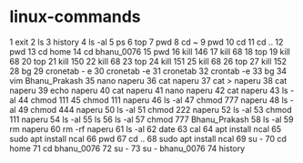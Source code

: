# linux-commands


 1  exit
    2  ls
    3  history
    4  ls -al
    5  ps
    6  top
    7  pwd
    8  cd ~
    9  pwd
   10  cd
   11  cd ..
   12  pwd
   13  cd home
   14  cd bhanu_0076
   15  pwd
   16  kill 146
   17  kill 68
   18  top
   19  kill 68
   20  top
   21  kill 150
   22  kill 68
   23  top
   24  kill 151
   25  kill 68
   26  top
   27  kill 152
   28  bg
   29  cronetab - e
   30  cronetab -e
   31  cronetab
   32  crontab -e
   33  bg
   34  vim Bhanu_Prakash
   35  nano naperu
   36  cat naperu
   37  cat > naperu
   38  cat naperu
   39  echo naperu
   40  cat naperu
   41  nano naperu
   42  cat naperu
   43  ls -al
   44  chmod 111
   45  chmod 111 naperu
   46  ls -al
   47  chmod 777 naperu
   48  ls -al
   49  chmod 444 naperu
   50  ls -al
   51  chmod 222 naperu
   52  ls -al
   53  chmod 111 naperu
   54  ls -al
   55  ls
   56  ls -al
   57  chmod 777 Bhanu_Prakash
   58  ls -al
   59  rm naperu
   60  rm -rf naperu
   61  ls -al
   62  date
   63  cal
   64  apt install ncal
   65  sudo apt install ncal
   66  pwd
   67  cd ..
   68  sudo apt install ncal
   69  su -
   70  cd home
   71  cd bhanu_0076
   72  su -
   73  su -  bhanu_0076
   74  history
